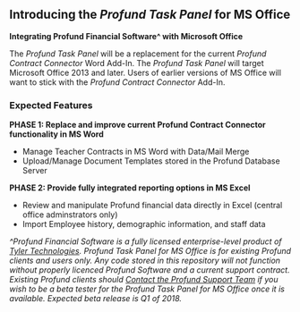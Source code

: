 ## Introducing the _Profund Task Panel_ for MS Office

**Integrating Profund Financial Software^ with Microsoft Office**

The _Profund Task Panel_ will be a replacement for the current _Profund Contract Connector_ Word Add-In. The _Profund Task Panel_ will target Microsoft Office 2013 and later. Users of earlier versions of MS Office will want to stick with the _Profund Contract Connector_ Add-In.

### Expected Features

**PHASE 1: Replace and improve current Profund Contract Connector functionality in MS Word**
- Manage Teacher Contracts in MS Word with Data/Mail Merge
- Upload/Manage Document Templates stored in the Profund Database Server

**PHASE 2: Provide fully integrated reporting options in MS Excel**
- Review and manipulate Profund financial data directly in Excel (central office adminstrators only)
- Import Employee history, demographic information, and staff data

_^Profund Financial Software is a fully licensed enterprise-level product of [Tyler Technologies](https://tylertech.com/). Profund Task Panel for MS Office is for existing Profund clients and users only. Any code stored in this repository will not function without properly licenced Profund Software and a current support contract. Existing Profund clients should [Contact the Profund Support Team](https://www.tylertech.com/client-support/profund-support) if you wish to be a beta tester for the Profund Task Panel for MS Office once it is available. Expected beta release is Q1 of 2018._


